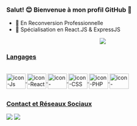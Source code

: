 ### Salut! 😊 Bienvenue à mon profil GitHub 👋


- 🔭 En Reconversion Professionnelle
- 📖 Spécialisation en React.JS & ExpressJS

<div align="center">
  <a href="https://github.com/beldjoudiamir">
  <img widht="40%" src="https://github.com/beldjoudiamir"/>
</div>
  
### Langages
  
<div style="display: inline_block" align="left"><br>
  <img align="center" alt="icon-Js" height="40" width="50" src="https://cdn.jsdelivr.net/gh/devicons/devicon/icons/javascript/javascript-original.svg">
  <img align="center" alt="icon-React" height="40" width="50" src="https://cdn.jsdelivr.net/gh/devicons/devicon/icons/react/react-original-wordmark.svg">
  <img align="center" alt="icon-HTML" height="40" width="50" src="https://cdn.jsdelivr.net/gh/devicons/devicon/icons/html5/html5-original-wordmark.svg">
  <img align="center" alt="icon-CSS" height="40" width="50" src="https://cdn.jsdelivr.net/gh/devicons/devicon/icons/css3/css3-original-wordmark.svg">
  <img align="center" alt="icon-PHP" height="40" width="50" src="https://cdn.jsdelivr.net/gh/devicons/devicon/icons/php/php-original.svg">
  <img align="center" alt="icon-MySQL" height="40" width="50" src="https://cdn.jsdelivr.net/gh/devicons/devicon/icons/mysql/mysql-original-wordmark.svg">
  
##
 
### Contact et Réseaux Sociaux
  
<div> 
  <a href = "mailto:amir.beldjoudi@icloud.com"><img src="https://img.shields.io/badge/Gmail-D14836?style=for-the-badge&logo=gmail&logoColor=white" target="_blank"></a>
  <a href="https://fr.linkedin.com/in/amir-beldjoudi-a2837824b" target="_blank"><img src="https://img.shields.io/badge/LinkedIn-0077B5?style=for-the-badge&logo=linkedin&logoColor=white" target="_blank"></a>
</div>

